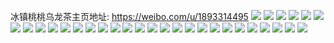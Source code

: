 冰镇桃桃乌龙茶主页地址: https://weibo.com/u/1893314495 
![](https://wx4.sinaimg.cn/mw2000/70d9afbfly1h9e6668cvjj21o0280npd.jpg) 
![](https://wx4.sinaimg.cn/mw2000/70d9afbfly1h8tch7s9x8j20zu25o4c9.jpg) 
![](https://wx4.sinaimg.cn/mw2000/70d9afbfly1h8py3agpuej215k0ndwq4.jpg) 
![](https://wx4.sinaimg.cn/mw2000/70d9afbfly1h8py2c0shqj20u0140wkv.jpg) 
![](https://wx4.sinaimg.cn/mw2000/70d9afbfly1h8l9h6omohj22bz340npe.jpg) 
![](https://wx4.sinaimg.cn/mw2000/70d9afbfly1h7y307cr8jj20u0140tf1.jpg) 
![](https://wx4.sinaimg.cn/mw2000/70d9afbfly1h7y308ciudj20u01400xf.jpg) 
![](https://wx4.sinaimg.cn/mw2000/70d9afbfly1h7y307x13uj20u0140tg8.jpg) 
![](https://wx4.sinaimg.cn/mw2000/70d9afbfly1h7augn53ruj21mc1mc7wh.jpg) 
![](https://wx4.sinaimg.cn/mw2000/70d9afbfly1h6sfb50hs4j20yi22o1kx.jpg) 
![](https://wx4.sinaimg.cn/mw2000/70d9afbfly1h6p1tuqb5hj20u014019c.jpg) 
![](https://wx4.sinaimg.cn/mw2000/70d9afbfly1h6p1tvb01dj20tu13utc4.jpg) 
![](https://wx4.sinaimg.cn/mw2000/70d9afbfly1h6p1ivp8mjj213u0tugta.jpg) 
![](https://wx4.sinaimg.cn/mw2000/70d9afbfly1h6p1ttw8bsj20u0140trg.jpg) 
![](https://wx4.sinaimg.cn/mw2000/70d9afbfly1h6p1ylqqs6j20u0140qcy.jpg) 
![](https://wx4.sinaimg.cn/mw2000/70d9afbfly1h6p1s372x8j20u01404fe.jpg) 
![](https://wx4.sinaimg.cn/mw2000/70d9afbfly1h6p1s2v4akj20u0140137.jpg) 
![](https://wx4.sinaimg.cn/mw2000/70d9afbfly1h6p1ym2ppsj20u0140n5i.jpg) 
![](https://wx4.sinaimg.cn/mw2000/70d9afbfly1h6p1ylerpvj20u0140ti0.jpg) 
![](https://wx4.sinaimg.cn/mw2000/70d9afbfly1h63pn9g72hj20u01syadz.jpg) 
![](https://wx4.sinaimg.cn/mw2000/70d9afbfly1h63pnafy5lj20rz07naao.jpg) 
![](https://wx4.sinaimg.cn/mw2000/70d9afbfly1h62r5c4vubj20u0140gws.jpg) 
![](https://wx4.sinaimg.cn/mw2000/70d9afbfly1h62r5asfzvj20u0140dmr.jpg) 
![](https://wx4.sinaimg.cn/mw2000/70d9afbfly1h62r5e2zksj20u01404cl.jpg) 
![](https://wx4.sinaimg.cn/mw2000/70d9afbfly1h5qa8su5sqj20tu13uads.jpg) 
![](https://wx4.sinaimg.cn/mw2000/70d9afbfly1h5gv9qekllj20po1gltcw.jpg) 
![](https://wx4.sinaimg.cn/mw2000/70d9afbfly1h55i0wdl0yj22c03401l0.jpg) 
![](https://wx4.sinaimg.cn/mw2000/70d9afbfly1h4qdkswdgtj20u0140e78.jpg) 
![](https://wx4.sinaimg.cn/mw2000/70d9afbfly1h4qdkv1epuj20u0140b29.jpg) 
![](https://wx4.sinaimg.cn/mw2000/70d9afbfly1h4qdr1i2dqj20u0140app.jpg) 
